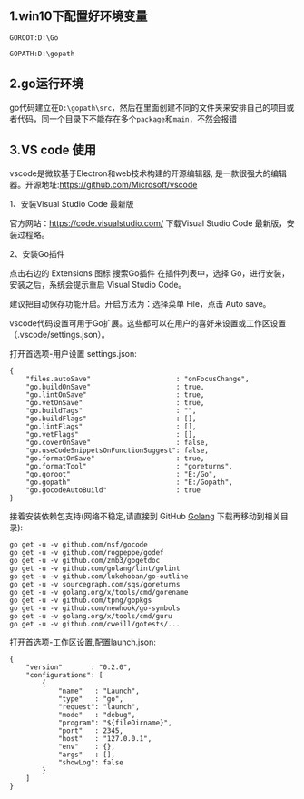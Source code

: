 ## 1.win10下配置好环境变量

```
GOROOT:D:\Go

GOPATH:D:\gopath
```

## 2.go运行环境

go代码建立在`D:\gopath\src`，然后在里面创建不同的文件夹来安排自己的项目或者代码，同一个目录下不能存在多个`package`和`main`，不然会报错

## 3.VS code 使用

vscode是微软基于Electron和web技术构建的开源编辑器, 是一款很强大的编辑器。开源地址:https://github.com/Microsoft/vscode

1、安装Visual Studio Code 最新版

官方网站：https://code.visualstudio.com/ 下载Visual Studio Code 最新版，安装过程略。

2、安装Go插件

点击右边的 Extensions 图标 搜索Go插件 在插件列表中，选择 Go，进行安装，安装之后，系统会提示重启 Visual Studio Code。

建议把自动保存功能开启。开启方法为：选择菜单 File，点击 Auto save。

vscode代码设置可用于Go扩展。这些都可以在用户的喜好来设置或工作区设置（.vscode/settings.json）。

打开首选项-用户设置 settings.json:

```
{
    "files.autoSave"                     : "onFocusChange",
    "go.buildOnSave"                     : true,
    "go.lintOnSave"                      : true,
    "go.vetOnSave"                       : true,
    "go.buildTags"                       : "",
    "go.buildFlags"                      : [],
    "go.lintFlags"                       : [],
    "go.vetFlags"                        : [],
    "go.coverOnSave"                     : false,
    "go.useCodeSnippetsOnFunctionSuggest": false,
    "go.formatOnSave"                    : true,
    "go.formatTool"                      : "goreturns",
    "go.goroot"                          : "E:/Go",
    "go.gopath"                          : "E:/Gopath",
    "go.gocodeAutoBuild"                 : true
}
```
接着安装依赖包支持(网络不稳定,请直接到 GitHub [Golang](https://github.com/golang) 下载再移动到相关目录):

```
go get -u -v github.com/nsf/gocode
go get -u -v github.com/rogpeppe/godef
go get -u -v github.com/zmb3/gogetdoc
go get -u -v github.com/golang/lint/golint
go get -u -v github.com/lukehoban/go-outline
go get -u -v sourcegraph.com/sqs/goreturns
go get -u -v golang.org/x/tools/cmd/gorename
go get -u -v github.com/tpng/gopkgs
go get -u -v github.com/newhook/go-symbols
go get -u -v golang.org/x/tools/cmd/guru
go get -u -v github.com/cweill/gotests/...
```

打开首选项-工作区设置,配置launch.json:

```
{
    "version"       : "0.2.0",
    "configurations": [
        {
            "name"   : "Launch",
            "type"   : "go",
            "request": "launch",
            "mode"   : "debug",
            "program": "${fileDirname}",
            "port"   : 2345,
            "host"   : "127.0.0.1",
            "env"    : {},
            "args"   : [],
            "showLog": false
        }
    ]
}
```

